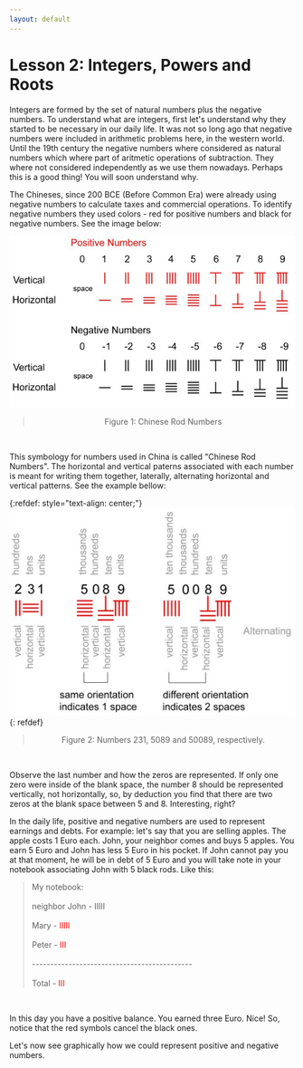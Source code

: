 ```yaml
---
layout: default
---
```


# Lesson 2: Integers, Powers and Roots

Integers are formed by the set of natural numbers plus the negative numbers. To understand what are integers, first let's understand why they started to be necessary in our daily life. It was not so long ago that negative numbers were included in arithmetic problems here, in the western world. Until the 19th century the negative numbers where considered as natural numbers which where part of aritmetic operations of subtraction. They where not considered independently as we use them nowadays. Perhaps this is a good thing! You will soon understand why. 

The Chineses, since 200 BCE (Before Common Era) were already using negative numbers to calculate taxes and commercial operations. To identify negative numbers they used colors - red for positive numbers and black for negative numbers. See the image below:

![](assets/imgs/rodnumbers.jpg)
> <center> Figure 1: Chinese Rod Numbers </center>
<br />

This symbology for numbers used in China is called "Chinese Rod Numbers". The horizontal and vertical paterns associated with each number is meant for writing them together, laterally, alternating horizontal and vertical patterns. See the example bellow:

{:refdef: style="text-align: center;"}
![image](assets/imgs/spaces1.jpg)
{: refdef}
> <center> Figure 2: Numbers 231, 5089 and 50089, respectively. </center>
<br />   


Observe the last number and how the zeros are represented. If only one zero were inside of the blank space, the number 8 should be represented vertically, not horizontally, so, by deduction you find that there are two zeros at the blank space between 5 and 8. Interesting, right? 

In the daily life, positive and negative numbers are used to represent earnings and debts. For example: let's say that you are selling apples. The apple costs 1 Euro each. John, your neighbor comes and buys 5 apples. You earn 5 Euro and John has less 5 Euro in his pocket. If John cannot pay you at that moment, he will be in debt of 5 Euro and you will take note in your notebook associating John with 5 black rods. Like this:

> My notebook:  <br />   
> neighbor John - IIIII  <br />   
> Mary - <font color="red">IIIII</font>  <br />   
> Peter - <font color="red">III</font>  <br />   
> --------------------------------------------<br />   
> Total - <font color="red">III</font>    
<br />    

In this day you have a positive balance. You earned three Euro. Nice! So, notice that the red symbols cancel the black ones.

Let's now see graphically how we could represent positive and negative numbers.
